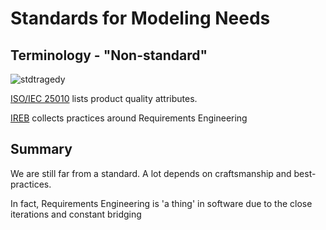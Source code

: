 # Standards for Modeling Needs

## Terminology - "Non-standard"

![stdtragedy](images/product-quality-vs-non-func.png)

[ISO/IEC 25010](https://pdfs.semanticscholar.org/57a5/b99eceff9da205e244337c9f4678b5b23d25.pdf)
lists product quality attributes.

[IREB](https://www.ireb.org/en/about/) collects practices around Requirements Engineering

## Summary

We are still far from a standard. A lot depends on craftsmanship and best-practices.

In fact, Requirements Engineering is 'a thing' in software
due to the close iterations and constant bridging
